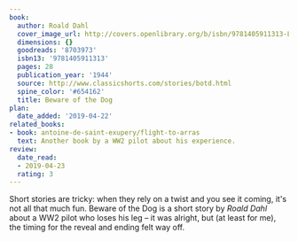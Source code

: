 ```yaml
---
book:
  author: Roald Dahl
  cover_image_url: http://covers.openlibrary.org/b/isbn/9781405911313-L.jpg
  dimensions: {}
  goodreads: '8703973'
  isbn13: '9781405911313'
  pages: 28
  publication_year: '1944'
  source: http://www.classicshorts.com/stories/botd.html
  spine_color: '#654162'
  title: Beware of the Dog
plan:
  date_added: '2019-04-22'
related_books:
- book: antoine-de-saint-exupery/flight-to-arras
  text: Another book by a WW2 pilot about his experience.
review:
  date_read:
  - 2019-04-23
  rating: 3
---
```


Short stories are tricky: when they rely on a twist and you see it coming, it's not all that much fun. Beware of the Dog
is a short story by *Roald Dahl* about a WW2 pilot who loses his leg – it was alright, but (at least for me), the timing
for the reveal and ending felt way off.
